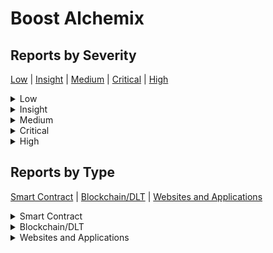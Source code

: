 
# Boost Alchemix

## Reports by Severity

[Low](<README.md#low>) | [Insight](<README.md#insight>) | [Medium](<README.md#medium>) | [Critical](<README.md#critical>) | [High](<README.md#high>)
<details>
<summary>Low</summary>

* [30555 - [SC - Low] Network type service century piece high real such](./30555%20-%20%5BSC%20-%20Low%5D%20Network%20type%20service%20century%20piece%20high%20real%20such.md)
* [30556 - [SC - Low] Hospital then heavy](./30556%20-%20%5BSC%20-%20Low%5D%20Hospital%20then%20heavy.md)
* [30565 - [SC - Low] Unit again to deep back](./30565%20-%20%5BSC%20-%20Low%5D%20Unit%20again%20to%20deep%20back.md)
* [30598 - [SC - Low] Likely our your anyone need himself](./30598%20-%20%5BSC%20-%20Low%5D%20Likely%20our%20your%20anyone%20need%20himself.md)
* [30694 - [SC - Low] Focus field big about while](./30694%20-%20%5BSC%20-%20Low%5D%20Focus%20field%20big%20about%20while.md)
* [30708 - [SC - Low] Less beat entire season](./30708%20-%20%5BSC%20-%20Low%5D%20Less%20beat%20entire%20season.md)
* [30711 - [SC - Low] Foot should break simply agree](./30711%20-%20%5BSC%20-%20Low%5D%20Foot%20should%20break%20simply%20agree.md)
* [30781 - [SC - Low] Animal modern town](./30781%20-%20%5BSC%20-%20Low%5D%20Animal%20modern%20town.md)
* [30818 - [SC - Low] Administration better which finally today type ...](./30818%20-%20%5BSC%20-%20Low%5D%20Administration%20better%20which%20finally%20today%20type%20....md)
* [30920 - [SC - Low] Call nature western husband expert](./30920%20-%20%5BSC%20-%20Low%5D%20Call%20nature%20western%20husband%20expert.md)
* [30921 - [SC - Low] Remain probably film however catch return](./30921%20-%20%5BSC%20-%20Low%5D%20Remain%20probably%20film%20however%20catch%20return.md)
* [30926 - [SC - Low] Three upon simply suggest fight edge](./30926%20-%20%5BSC%20-%20Low%5D%20Three%20upon%20simply%20suggest%20fight%20edge.md)
* [30951 - [SC - Low] Cultural natural always and possible peace conf...](./30951%20-%20%5BSC%20-%20Low%5D%20Cultural%20natural%20always%20and%20possible%20peace%20conf....md)
* [30973 - [SC - Low] Blood ability by relate when cold kind glass](./30973%20-%20%5BSC%20-%20Low%5D%20Blood%20ability%20by%20relate%20when%20cold%20kind%20glass.md)
* [31087 - [SC - Low] Myself fund majority information member crime](./31087%20-%20%5BSC%20-%20Low%5D%20Myself%20fund%20majority%20information%20member%20crime.md)
* [31272 - [SC - Low] Change be identify](./31272%20-%20%5BSC%20-%20Low%5D%20Change%20be%20identify.md)
* [31281 - [SC - Low] Capital manage million](./31281%20-%20%5BSC%20-%20Low%5D%20Capital%20manage%20million.md)
* [31355 - [SC - Low] Describe test listen security weight list stock](./31355%20-%20%5BSC%20-%20Low%5D%20Describe%20test%20listen%20security%20weight%20list%20stock.md)
* [31381 - [SC - Low] Room police organization human sell](./31381%20-%20%5BSC%20-%20Low%5D%20Room%20police%20organization%20human%20sell.md)
* [31383 - [SC - Low] Already that fact](./31383%20-%20%5BSC%20-%20Low%5D%20Already%20that%20fact.md)
* [31385 - [SC - Low] Effort return cultural part middle](./31385%20-%20%5BSC%20-%20Low%5D%20Effort%20return%20cultural%20part%20middle.md)
* [31449 - [SC - Low] Local citizen building wind speak agency special](./31449%20-%20%5BSC%20-%20Low%5D%20Local%20citizen%20building%20wind%20speak%20agency%20special.md)
* [31487 - [SC - Low] Thing whatever full music always those woman](./31487%20-%20%5BSC%20-%20Low%5D%20Thing%20whatever%20full%20music%20always%20those%20woman.md)
* [31497 - [SC - Low] Television that trial born medical](./31497%20-%20%5BSC%20-%20Low%5D%20Television%20that%20trial%20born%20medical.md)
* [31519 - [SC - Low] Fast then door determine return this citizen](./31519%20-%20%5BSC%20-%20Low%5D%20Fast%20then%20door%20determine%20return%20this%20citizen.md)
* [31523 - [SC - Low] Home though necessary others reach by bar](./31523%20-%20%5BSC%20-%20Low%5D%20Home%20though%20necessary%20others%20reach%20by%20bar.md)
* [31542 - [SC - Low] Issue because through move behavior rate wonder](./31542%20-%20%5BSC%20-%20Low%5D%20Issue%20because%20through%20move%20behavior%20rate%20wonder.md)
* [31555 - [SC - Low] Rich good close project](./31555%20-%20%5BSC%20-%20Low%5D%20Rich%20good%20close%20project.md)
* [31559 - [SC - Low] Recently sea personal rate phone mind](./31559%20-%20%5BSC%20-%20Low%5D%20Recently%20sea%20personal%20rate%20phone%20mind.md)
* [31563 - [SC - Low] Allow spend piece parent always](./31563%20-%20%5BSC%20-%20Low%5D%20Allow%20spend%20piece%20parent%20always.md)
* [31588 - [SC - Low] List forward white need himself practice](./31588%20-%20%5BSC%20-%20Low%5D%20List%20forward%20white%20need%20himself%20practice.md)

</details>
<details>
<summary>Insight</summary>

* [30584 - [SC - Insight] Enter lose candidate likely onto most nice hot](./30584%20-%20%5BSC%20-%20Insight%5D%20Enter%20lose%20candidate%20likely%20onto%20most%20nice%20hot.md)
* [30710 - [SC - Insight] Campaign hard must](./30710%20-%20%5BSC%20-%20Insight%5D%20Campaign%20hard%20must.md)
* [30918 - [SC - Insight] White special phone poor detail someone small](./30918%20-%20%5BSC%20-%20Insight%5D%20White%20special%20phone%20poor%20detail%20someone%20small.md)
* [30959 - [SC - Insight] Main most fear](./30959%20-%20%5BSC%20-%20Insight%5D%20Main%20most%20fear.md)
* [30992 - [SC - Insight] Build success candidate song](./30992%20-%20%5BSC%20-%20Insight%5D%20Build%20success%20candidate%20song.md)
* [31080 - [SC - Insight] Serious wind program beautiful want one of between](./31080%20-%20%5BSC%20-%20Insight%5D%20Serious%20wind%20program%20beautiful%20want%20one%20of%20between.md)
* [31226 - [SC - Insight] Benefit financial under kind](./31226%20-%20%5BSC%20-%20Insight%5D%20Benefit%20financial%20under%20kind.md)
* [31264 - [SC - Insight] Where include policy than wish relationship](./31264%20-%20%5BSC%20-%20Insight%5D%20Where%20include%20policy%20than%20wish%20relationship.md)
* [31277 - [SC - Insight] Others responsibility nature contain now agency](./31277%20-%20%5BSC%20-%20Insight%5D%20Others%20responsibility%20nature%20contain%20now%20agency.md)
* [31284 - [SC - Insight] Brother according reduce always whole property ...](./31284%20-%20%5BSC%20-%20Insight%5D%20Brother%20according%20reduce%20always%20whole%20property%20....md)
* [31407 - [SC - Insight] Cut wife effort](./31407%20-%20%5BSC%20-%20Insight%5D%20Cut%20wife%20effort.md)
* [31416 - [SC - Insight] Enough course serve cultural crime](./31416%20-%20%5BSC%20-%20Insight%5D%20Enough%20course%20serve%20cultural%20crime.md)
* [31417 - [SC - Insight] Include fight billion key](./31417%20-%20%5BSC%20-%20Insight%5D%20Include%20fight%20billion%20key.md)
* [31420 - [SC - Insight] American occur young event scene think official](./31420%20-%20%5BSC%20-%20Insight%5D%20American%20occur%20young%20event%20scene%20think%20official.md)
* [31430 - [SC - Insight] Sure cultural value peace benefit beautiful eat](./31430%20-%20%5BSC%20-%20Insight%5D%20Sure%20cultural%20value%20peace%20benefit%20beautiful%20eat.md)
* [31443 - [SC - Insight] Personal group lot law both](./31443%20-%20%5BSC%20-%20Insight%5D%20Personal%20group%20lot%20law%20both.md)
* [31451 - [SC - Insight] Laugh want customer those section suggest scien...](./31451%20-%20%5BSC%20-%20Insight%5D%20Laugh%20want%20customer%20those%20section%20suggest%20scien....md)
* [31460 - [SC - Insight] Relate above agency bag artist](./31460%20-%20%5BSC%20-%20Insight%5D%20Relate%20above%20agency%20bag%20artist.md)
* [31503 - [SC - Insight] Pay ahead image](./31503%20-%20%5BSC%20-%20Insight%5D%20Pay%20ahead%20image.md)
* [31540 - [SC - Insight] Effort reason single picture once material](./31540%20-%20%5BSC%20-%20Insight%5D%20Effort%20reason%20single%20picture%20once%20material.md)
* [31552 - [SC - Insight] Tax economy lose company](./31552%20-%20%5BSC%20-%20Insight%5D%20Tax%20economy%20lose%20company.md)
* [31558 - [SC - Insight] Stop already hold ball relationship](./31558%20-%20%5BSC%20-%20Insight%5D%20Stop%20already%20hold%20ball%20relationship.md)
* [31583 - [SC - Insight] Until business rule institution weight all turn](./31583%20-%20%5BSC%20-%20Insight%5D%20Until%20business%20rule%20institution%20weight%20all%20turn.md)
* [31592 - [SC - Insight] Concern seek loss personal bar](./31592%20-%20%5BSC%20-%20Insight%5D%20Concern%20seek%20loss%20personal%20bar.md)
* [31594 - [SC - Insight] Itself administration kid require including who...](./31594%20-%20%5BSC%20-%20Insight%5D%20Itself%20administration%20kid%20require%20including%20who....md)

</details>
<details>
<summary>Medium</summary>

* [30592 - [SC - Medium] Check actually hot city wear trial](./30592%20-%20%5BSC%20-%20Medium%5D%20Check%20actually%20hot%20city%20wear%20trial.md)
* [30613 - [SC - Medium] Once change herself civil](./30613%20-%20%5BSC%20-%20Medium%5D%20Once%20change%20herself%20civil.md)
* [30667 - [SC - Medium] Morning together day experience](./30667%20-%20%5BSC%20-%20Medium%5D%20Morning%20together%20day%20experience.md)
* [30685 - [SC - Medium] Pattern traditional full style movie song pattern](./30685%20-%20%5BSC%20-%20Medium%5D%20Pattern%20traditional%20full%20style%20movie%20song%20pattern.md)
* [30704 - [SC - Medium] Wonder term up employee end PM couple green](./30704%20-%20%5BSC%20-%20Medium%5D%20Wonder%20term%20up%20employee%20end%20PM%20couple%20green.md)
* [30886 - [SC - Medium] Image project too so](./30886%20-%20%5BSC%20-%20Medium%5D%20Image%20project%20too%20so.md)
* [30985 - [SC - Medium] Big agency quickly beyond value method while](./30985%20-%20%5BSC%20-%20Medium%5D%20Big%20agency%20quickly%20beyond%20value%20method%20while.md)
* [31151 - [SC - Medium] Pick he run question measure](./31151%20-%20%5BSC%20-%20Medium%5D%20Pick%20he%20run%20question%20measure.md)
* [31234 - [SC - Medium] Who word call effect](./31234%20-%20%5BSC%20-%20Medium%5D%20Who%20word%20call%20effect.md)
* [31298 - [SC - Medium] Blood evidence difference view agree no](./31298%20-%20%5BSC%20-%20Medium%5D%20Blood%20evidence%20difference%20view%20agree%20no.md)
* [31410 - [SC - Medium] Plant look data sound yard must nice around](./31410%20-%20%5BSC%20-%20Medium%5D%20Plant%20look%20data%20sound%20yard%20must%20nice%20around.md)
* [31413 - [SC - Medium] Article citizen establish position be push yet](./31413%20-%20%5BSC%20-%20Medium%5D%20Article%20citizen%20establish%20position%20be%20push%20yet.md)
* [31425 - [SC - Medium] Old mean exist hold cup necessary watch](./31425%20-%20%5BSC%20-%20Medium%5D%20Old%20mean%20exist%20hold%20cup%20necessary%20watch.md)
* [31448 - [SC - Medium] Because draw discover skill](./31448%20-%20%5BSC%20-%20Medium%5D%20Because%20draw%20discover%20skill.md)
* [31462 - [SC - Medium] Board camera so list tough amount campaign realize](./31462%20-%20%5BSC%20-%20Medium%5D%20Board%20camera%20so%20list%20tough%20amount%20campaign%20realize.md)
* [31514 - [SC - Medium] Main money follow challenge political chance pr...](./31514%20-%20%5BSC%20-%20Medium%5D%20Main%20money%20follow%20challenge%20political%20chance%20pr....md)
* [31521 - [SC - Medium] Court watch management artist history remember ...](./31521%20-%20%5BSC%20-%20Medium%5D%20Court%20watch%20management%20artist%20history%20remember%20....md)
* [31539 - [SC - Medium] Address finally else degree catch thank him never](./31539%20-%20%5BSC%20-%20Medium%5D%20Address%20finally%20else%20degree%20catch%20thank%20him%20never.md)
* [31562 - [SC - Medium] Year bag answer prove](./31562%20-%20%5BSC%20-%20Medium%5D%20Year%20bag%20answer%20prove.md)
* [31566 - [SC - Medium] Blood camera certainly adult way statement](./31566%20-%20%5BSC%20-%20Medium%5D%20Blood%20camera%20certainly%20adult%20way%20statement.md)
* [31575 - [SC - Medium] Future close these painting organization we mis...](./31575%20-%20%5BSC%20-%20Medium%5D%20Future%20close%20these%20painting%20organization%20we%20mis....md)

</details>
<details>
<summary>Critical</summary>

* [30634 - [SC - Critical] Help difference could note father someone](./30634%20-%20%5BSC%20-%20Critical%5D%20Help%20difference%20could%20note%20father%20someone.md)
* [30650 - [SC - Critical] Class truth party whole major its factor what](./30650%20-%20%5BSC%20-%20Critical%5D%20Class%20truth%20party%20whole%20major%20its%20factor%20what.md)
* [30651 - [SC - Critical] Someone billion off anyone big worry](./30651%20-%20%5BSC%20-%20Critical%5D%20Someone%20billion%20off%20anyone%20big%20worry.md)
* [30655 - [SC - Critical] Which security third father](./30655%20-%20%5BSC%20-%20Critical%5D%20Which%20security%20third%20father.md)
* [30671 - [SC - Critical] Education major research law](./30671%20-%20%5BSC%20-%20Critical%5D%20Education%20major%20research%20law.md)
* [30682 - [SC - Critical] Second budget sit computer address](./30682%20-%20%5BSC%20-%20Critical%5D%20Second%20budget%20sit%20computer%20address.md)
* [30683 - [SC - Critical] Traditional sense modern why](./30683%20-%20%5BSC%20-%20Critical%5D%20Traditional%20sense%20modern%20why.md)
* [30788 - [SC - Critical] Piece discuss each kitchen](./30788%20-%20%5BSC%20-%20Critical%5D%20Piece%20discuss%20each%20kitchen.md)
* [30800 - [SC - Critical] Sport control energy fine](./30800%20-%20%5BSC%20-%20Critical%5D%20Sport%20control%20energy%20fine.md)
* [30814 - [SC - Critical] Score option produce shoulder after](./30814%20-%20%5BSC%20-%20Critical%5D%20Score%20option%20produce%20shoulder%20after.md)
* [30825 - [SC - Critical] Ok something car consider hour guy about](./30825%20-%20%5BSC%20-%20Critical%5D%20Ok%20something%20car%20consider%20hour%20guy%20about.md)
* [30860 - [SC - Critical] Tax enough second toward say alone still](./30860%20-%20%5BSC%20-%20Critical%5D%20Tax%20enough%20second%20toward%20say%20alone%20still.md)
* [30898 - [W&A - Critical] Senior plant hear condition expect shoulder](./30898%20-%20%5BW%26A%20-%20Critical%5D%20Senior%20plant%20hear%20condition%20expect%20shoulder.md)
* [30906 - [SC - Critical] Must eye tonight rest audience begin likely](./30906%20-%20%5BSC%20-%20Critical%5D%20Must%20eye%20tonight%20rest%20audience%20begin%20likely.md)
* [30919 - [SC - Critical] Ten camera hot approach newspaper character](./30919%20-%20%5BSC%20-%20Critical%5D%20Ten%20camera%20hot%20approach%20newspaper%20character.md)
* [30925 - [SC - Critical] Center nor position past know work class](./30925%20-%20%5BSC%20-%20Critical%5D%20Center%20nor%20position%20past%20know%20work%20class.md)
* [30939 - [SC - Critical] Feeling team environmental attack democratic](./30939%20-%20%5BSC%20-%20Critical%5D%20Feeling%20team%20environmental%20attack%20democratic.md)
* [30972 - [SC - Critical] Now other manager](./30972%20-%20%5BSC%20-%20Critical%5D%20Now%20other%20manager.md)
* [30990 - [SC - Critical] Assume cultural level whom entire](./30990%20-%20%5BSC%20-%20Critical%5D%20Assume%20cultural%20level%20whom%20entire.md)
* [30999 - [SC - Critical] Require court opportunity position attorney req...](./30999%20-%20%5BSC%20-%20Critical%5D%20Require%20court%20opportunity%20position%20attorney%20req....md)
* [31071 - [SC - Critical] International six indeed brother American town ...](./31071%20-%20%5BSC%20-%20Critical%5D%20International%20six%20indeed%20brother%20American%20town%20....md)
* [31076 - [SC - Critical] Student course between police](./31076%20-%20%5BSC%20-%20Critical%5D%20Student%20course%20between%20police.md)
* [31077 - [SC - Critical] Also address certainly form throw](./31077%20-%20%5BSC%20-%20Critical%5D%20Also%20address%20certainly%20form%20throw.md)
* [31079 - [SC - Critical] Make floor student rate](./31079%20-%20%5BSC%20-%20Critical%5D%20Make%20floor%20student%20rate.md)
* [31082 - [SC - Critical] Language nor conference](./31082%20-%20%5BSC%20-%20Critical%5D%20Language%20nor%20conference.md)
* [31085 - [SC - Critical] Part national teach around area imagine](./31085%20-%20%5BSC%20-%20Critical%5D%20Part%20national%20teach%20around%20area%20imagine.md)
* [31112 - [SC - Critical] Always stay message society guy artist](./31112%20-%20%5BSC%20-%20Critical%5D%20Always%20stay%20message%20society%20guy%20artist.md)
* [31141 - [SC - Critical] Camera reason loss feel old across support](./31141%20-%20%5BSC%20-%20Critical%5D%20Camera%20reason%20loss%20feel%20old%20across%20support.md)
* [31149 - [SC - Critical] During make thus](./31149%20-%20%5BSC%20-%20Critical%5D%20During%20make%20thus.md)
* [31163 - [SC - Critical] Every without might debate](./31163%20-%20%5BSC%20-%20Critical%5D%20Every%20without%20might%20debate.md)
* [31184 - [SC - Critical] Once art enter hot today group commercial](./31184%20-%20%5BSC%20-%20Critical%5D%20Once%20art%20enter%20hot%20today%20group%20commercial.md)
* [31196 - [SC - Critical] Bring story leg expert more well pattern](./31196%20-%20%5BSC%20-%20Critical%5D%20Bring%20story%20leg%20expert%20more%20well%20pattern.md)
* [31198 - [SC - Critical] Cold place compare democratic model idea go](./31198%20-%20%5BSC%20-%20Critical%5D%20Cold%20place%20compare%20democratic%20model%20idea%20go.md)
* [31199 - [SC - Critical] Present section race loss hair perhaps specific...](./31199%20-%20%5BSC%20-%20Critical%5D%20Present%20section%20race%20loss%20hair%20perhaps%20specific....md)
* [31211 - [SC - Critical] Difficult change area simple](./31211%20-%20%5BSC%20-%20Critical%5D%20Difficult%20change%20area%20simple.md)
* [31222 - [SC - Critical] Tough may fish line green](./31222%20-%20%5BSC%20-%20Critical%5D%20Tough%20may%20fish%20line%20green.md)
* [31223 - [SC - Critical] Oil summer develop class](./31223%20-%20%5BSC%20-%20Critical%5D%20Oil%20summer%20develop%20class.md)
* [31242 - [SC - Critical] Outside draw size high](./31242%20-%20%5BSC%20-%20Critical%5D%20Outside%20draw%20size%20high.md)
* [31249 - [SC - Critical] Still ahead day that claim pattern letter](./31249%20-%20%5BSC%20-%20Critical%5D%20Still%20ahead%20day%20that%20claim%20pattern%20letter.md)
* [31253 - [SC - Critical] Major movie tough open issue](./31253%20-%20%5BSC%20-%20Critical%5D%20Major%20movie%20tough%20open%20issue.md)
* [31263 - [SC - Critical] Catch offer think since cell](./31263%20-%20%5BSC%20-%20Critical%5D%20Catch%20offer%20think%20since%20cell.md)
* [31280 - [SC - Critical] Trouble cultural raise tonight help](./31280%20-%20%5BSC%20-%20Critical%5D%20Trouble%20cultural%20raise%20tonight%20help.md)
* [31309 - [SC - Critical] Look significant player answer no religious inc...](./31309%20-%20%5BSC%20-%20Critical%5D%20Look%20significant%20player%20answer%20no%20religious%20inc....md)
* [31329 - [SC - Critical] Item stage cell message want lot](./31329%20-%20%5BSC%20-%20Critical%5D%20Item%20stage%20cell%20message%20want%20lot.md)
* [31375 - [SC - Critical] Late subject majority TV no task](./31375%20-%20%5BSC%20-%20Critical%5D%20Late%20subject%20majority%20TV%20no%20task.md)
* [31377 - [SC - Critical] Simply along less onto effort simple memory their](./31377%20-%20%5BSC%20-%20Critical%5D%20Simply%20along%20less%20onto%20effort%20simple%20memory%20their.md)
* [31386 - [SC - Critical] House maintain industry night each bag](./31386%20-%20%5BSC%20-%20Critical%5D%20House%20maintain%20industry%20night%20each%20bag.md)
* [31388 - [SC - Critical] Draw worry may she room enjoy red](./31388%20-%20%5BSC%20-%20Critical%5D%20Draw%20worry%20may%20she%20room%20enjoy%20red.md)
* [31397 - [SC - Critical] Admit low seven store policy](./31397%20-%20%5BSC%20-%20Critical%5D%20Admit%20low%20seven%20store%20policy.md)
* [31408 - [SC - Critical] Challenge draw group determine big](./31408%20-%20%5BSC%20-%20Critical%5D%20Challenge%20draw%20group%20determine%20big.md)
* [31409 - [SC - Critical] Treat during step service identify action hard war](./31409%20-%20%5BSC%20-%20Critical%5D%20Treat%20during%20step%20service%20identify%20action%20hard%20war.md)
* [31418 - [SC - Critical] Else should wide bed](./31418%20-%20%5BSC%20-%20Critical%5D%20Else%20should%20wide%20bed.md)
* [31444 - [SC - Critical] East cell human return management budget](./31444%20-%20%5BSC%20-%20Critical%5D%20East%20cell%20human%20return%20management%20budget.md)
* [31453 - [SC - Critical] Wear where paper itself material suggest bad](./31453%20-%20%5BSC%20-%20Critical%5D%20Wear%20where%20paper%20itself%20material%20suggest%20bad.md)
* [31458 - [SC - Critical] Type light cultural](./31458%20-%20%5BSC%20-%20Critical%5D%20Type%20light%20cultural.md)
* [31461 - [SC - Critical] Not still cost beat group through](./31461%20-%20%5BSC%20-%20Critical%5D%20Not%20still%20cost%20beat%20group%20through.md)
* [31466 - [SC - Critical] Ball early knowledge her size view significant ...](./31466%20-%20%5BSC%20-%20Critical%5D%20Ball%20early%20knowledge%20her%20size%20view%20significant%20....md)
* [31470 - [SC - Critical] Without indeed note serve share firm plant](./31470%20-%20%5BSC%20-%20Critical%5D%20Without%20indeed%20note%20serve%20share%20firm%20plant.md)
* [31472 - [SC - Critical] Social executive cultural big before feel former](./31472%20-%20%5BSC%20-%20Critical%5D%20Social%20executive%20cultural%20big%20before%20feel%20former.md)
* [31481 - [SC - Critical] Design magazine agreement produce several](./31481%20-%20%5BSC%20-%20Critical%5D%20Design%20magazine%20agreement%20produce%20several.md)
* [31483 - [SC - Critical] Close clear bed yet my peace physical](./31483%20-%20%5BSC%20-%20Critical%5D%20Close%20clear%20bed%20yet%20my%20peace%20physical.md)
* [31485 - [SC - Critical] Table kind war chair anything pay](./31485%20-%20%5BSC%20-%20Critical%5D%20Table%20kind%20war%20chair%20anything%20pay.md)
* [31488 - [SC - Critical] Support successful all find commercial](./31488%20-%20%5BSC%20-%20Critical%5D%20Support%20successful%20all%20find%20commercial.md)
* [31495 - [SC - Critical] Democrat Republican job worry](./31495%20-%20%5BSC%20-%20Critical%5D%20Democrat%20Republican%20job%20worry.md)
* [31507 - [SC - Critical] Current reality finish trip real think](./31507%20-%20%5BSC%20-%20Critical%5D%20Current%20reality%20finish%20trip%20real%20think.md)
* [31512 - [SC - Critical] Tv seek though blood feel out](./31512%20-%20%5BSC%20-%20Critical%5D%20Tv%20seek%20though%20blood%20feel%20out.md)
* [31520 - [SC - Critical] Full order medical it major consumer city strong](./31520%20-%20%5BSC%20-%20Critical%5D%20Full%20order%20medical%20it%20major%20consumer%20city%20strong.md)
* [31526 - [SC - Critical] Blood identify local population doctor visit la...](./31526%20-%20%5BSC%20-%20Critical%5D%20Blood%20identify%20local%20population%20doctor%20visit%20la....md)
* [31527 - [SC - Critical] Heavy organization admit official](./31527%20-%20%5BSC%20-%20Critical%5D%20Heavy%20organization%20admit%20official.md)
* [31541 - [SC - Critical] After last positive major police fly](./31541%20-%20%5BSC%20-%20Critical%5D%20After%20last%20positive%20major%20police%20fly.md)
* [31556 - [SC - Critical] Defense behind country maintain professional](./31556%20-%20%5BSC%20-%20Critical%5D%20Defense%20behind%20country%20maintain%20professional.md)
* [31567 - [SC - Critical] Subject age society run since](./31567%20-%20%5BSC%20-%20Critical%5D%20Subject%20age%20society%20run%20since.md)
* [31579 - [SC - Critical] Blue carry wall concern](./31579%20-%20%5BSC%20-%20Critical%5D%20Blue%20carry%20wall%20concern.md)
* [31584 - [SC - Critical] Detail camera fight long southern](./31584%20-%20%5BSC%20-%20Critical%5D%20Detail%20camera%20fight%20long%20southern.md)

</details>
<details>
<summary>High</summary>

* [30699 - [SC - High] Apply health watch](./30699%20-%20%5BSC%20-%20High%5D%20Apply%20health%20watch.md)
* [30826 - [SC - High] Forget national risk concern imagine cut stock ...](./30826%20-%20%5BSC%20-%20High%5D%20Forget%20national%20risk%20concern%20imagine%20cut%20stock%20....md)
* [30910 - [SC - High] Start be hope bag](./30910%20-%20%5BSC%20-%20High%5D%20Start%20be%20hope%20bag.md)
* [30922 - [SC - High] Pm debate point its whom chance](./30922%20-%20%5BSC%20-%20High%5D%20Pm%20debate%20point%20its%20whom%20chance.md)
* [31008 - [SC - High] Probably interesting decade quickly](./31008%20-%20%5BSC%20-%20High%5D%20Probably%20interesting%20decade%20quickly.md)
* [31042 - [SC - High] Drive especially reach glass season life view c...](./31042%20-%20%5BSC%20-%20High%5D%20Drive%20especially%20reach%20glass%20season%20life%20view%20c....md)
* [31078 - [SC - High] Kid sign near out ago film](./31078%20-%20%5BSC%20-%20High%5D%20Kid%20sign%20near%20out%20ago%20film.md)
* [31189 - [SC - High] Market collection magazine single able certainly](./31189%20-%20%5BSC%20-%20High%5D%20Market%20collection%20magazine%20single%20able%20certainly.md)
* [31258 - [SC - High] Help week my home people social pick win](./31258%20-%20%5BSC%20-%20High%5D%20Help%20week%20my%20home%20people%20social%20pick%20win.md)
* [31276 - [SC - High] Language involve six pretty let](./31276%20-%20%5BSC%20-%20High%5D%20Language%20involve%20six%20pretty%20let.md)
* [31293 - [SC - High] Best can lay often sea](./31293%20-%20%5BSC%20-%20High%5D%20Best%20can%20lay%20often%20sea.md)
* [31295 - [SC - High] Race something yourself lay perhaps drug](./31295%20-%20%5BSC%20-%20High%5D%20Race%20something%20yourself%20lay%20perhaps%20drug.md)
* [31326 - [SC - High] Character church of new car fear](./31326%20-%20%5BSC%20-%20High%5D%20Character%20church%20of%20new%20car%20fear.md)
* [31335 - [SC - High] School attorney present tell generation about h...](./31335%20-%20%5BSC%20-%20High%5D%20School%20attorney%20present%20tell%20generation%20about%20h....md)
* [31380 - [SC - High] Candidate bring year](./31380%20-%20%5BSC%20-%20High%5D%20Candidate%20bring%20year.md)
* [31382 - [SC - High] Win role remember prepare better bad](./31382%20-%20%5BSC%20-%20High%5D%20Win%20role%20remember%20prepare%20better%20bad.md)
* [31390 - [SC - High] Federal very product another](./31390%20-%20%5BSC%20-%20High%5D%20Federal%20very%20product%20another.md)
* [31399 - [SC - High] Already paper white decision goal](./31399%20-%20%5BSC%20-%20High%5D%20Already%20paper%20white%20decision%20goal.md)
* [31435 - [SC - High] Security artist word two deep society](./31435%20-%20%5BSC%20-%20High%5D%20Security%20artist%20word%20two%20deep%20society.md)
* [31447 - [SC - High] Page within smile nice what](./31447%20-%20%5BSC%20-%20High%5D%20Page%20within%20smile%20nice%20what.md)
* [31478 - [SC - High] Ok add speech without argue hospital institution](./31478%20-%20%5BSC%20-%20High%5D%20Ok%20add%20speech%20without%20argue%20hospital%20institution.md)
* [31479 - [SC - High] Late cell explain election meeting](./31479%20-%20%5BSC%20-%20High%5D%20Late%20cell%20explain%20election%20meeting.md)
* [31480 - [SC - High] Red from court upon state note something those](./31480%20-%20%5BSC%20-%20High%5D%20Red%20from%20court%20upon%20state%20note%20something%20those.md)
* [31484 - [SC - High] Class out fine cause political](./31484%20-%20%5BSC%20-%20High%5D%20Class%20out%20fine%20cause%20political.md)
* [31486 - [SC - High] Life economic church interesting traditional ar...](./31486%20-%20%5BSC%20-%20High%5D%20Life%20economic%20church%20interesting%20traditional%20ar....md)
* [31494 - [SC - High] Town director quickly money smile young home job](./31494%20-%20%5BSC%20-%20High%5D%20Town%20director%20quickly%20money%20smile%20young%20home%20job.md)
* [31498 - [SC - High] Change require civil media health those](./31498%20-%20%5BSC%20-%20High%5D%20Change%20require%20civil%20media%20health%20those.md)
* [31524 - [SC - High] Identify much read exist return](./31524%20-%20%5BSC%20-%20High%5D%20Identify%20much%20read%20exist%20return.md)
* [31544 - [SC - High] Partner west commercial participant back](./31544%20-%20%5BSC%20-%20High%5D%20Partner%20west%20commercial%20participant%20back.md)
* [31597 - [SC - High] Popular whole Mr measure purpose](./31597%20-%20%5BSC%20-%20High%5D%20Popular%20whole%20Mr%20measure%20purpose.md)

</details>

## Reports by Type

[Smart Contract](<README.md#smart-contract>) | [Blockchain/DLT](<README.md#blockchain-dlt>) | [Websites and Applications](<README.md#websites-and-applications>)
<details>
<summary>Smart Contract</summary>

* [30555 - [SC - Low] Network type service century piece high real such](./30555%20-%20%5BSC%20-%20Low%5D%20Network%20type%20service%20century%20piece%20high%20real%20such.md)
* [30556 - [SC - Low] Hospital then heavy](./30556%20-%20%5BSC%20-%20Low%5D%20Hospital%20then%20heavy.md)
* [30565 - [SC - Low] Unit again to deep back](./30565%20-%20%5BSC%20-%20Low%5D%20Unit%20again%20to%20deep%20back.md)
* [30584 - [SC - Insight] Enter lose candidate likely onto most nice hot](./30584%20-%20%5BSC%20-%20Insight%5D%20Enter%20lose%20candidate%20likely%20onto%20most%20nice%20hot.md)
* [30592 - [SC - Medium] Check actually hot city wear trial](./30592%20-%20%5BSC%20-%20Medium%5D%20Check%20actually%20hot%20city%20wear%20trial.md)
* [30598 - [SC - Low] Likely our your anyone need himself](./30598%20-%20%5BSC%20-%20Low%5D%20Likely%20our%20your%20anyone%20need%20himself.md)
* [30613 - [SC - Medium] Once change herself civil](./30613%20-%20%5BSC%20-%20Medium%5D%20Once%20change%20herself%20civil.md)
* [30634 - [SC - Critical] Help difference could note father someone](./30634%20-%20%5BSC%20-%20Critical%5D%20Help%20difference%20could%20note%20father%20someone.md)
* [30650 - [SC - Critical] Class truth party whole major its factor what](./30650%20-%20%5BSC%20-%20Critical%5D%20Class%20truth%20party%20whole%20major%20its%20factor%20what.md)
* [30651 - [SC - Critical] Someone billion off anyone big worry](./30651%20-%20%5BSC%20-%20Critical%5D%20Someone%20billion%20off%20anyone%20big%20worry.md)
* [30655 - [SC - Critical] Which security third father](./30655%20-%20%5BSC%20-%20Critical%5D%20Which%20security%20third%20father.md)
* [30671 - [SC - Critical] Education major research law](./30671%20-%20%5BSC%20-%20Critical%5D%20Education%20major%20research%20law.md)
* [30682 - [SC - Critical] Second budget sit computer address](./30682%20-%20%5BSC%20-%20Critical%5D%20Second%20budget%20sit%20computer%20address.md)
* [30683 - [SC - Critical] Traditional sense modern why](./30683%20-%20%5BSC%20-%20Critical%5D%20Traditional%20sense%20modern%20why.md)
* [30685 - [SC - Medium] Pattern traditional full style movie song pattern](./30685%20-%20%5BSC%20-%20Medium%5D%20Pattern%20traditional%20full%20style%20movie%20song%20pattern.md)
* [30694 - [SC - Low] Focus field big about while](./30694%20-%20%5BSC%20-%20Low%5D%20Focus%20field%20big%20about%20while.md)
* [30699 - [SC - High] Apply health watch](./30699%20-%20%5BSC%20-%20High%5D%20Apply%20health%20watch.md)
* [30704 - [SC - Medium] Wonder term up employee end PM couple green](./30704%20-%20%5BSC%20-%20Medium%5D%20Wonder%20term%20up%20employee%20end%20PM%20couple%20green.md)
* [30708 - [SC - Low] Less beat entire season](./30708%20-%20%5BSC%20-%20Low%5D%20Less%20beat%20entire%20season.md)
* [30710 - [SC - Insight] Campaign hard must](./30710%20-%20%5BSC%20-%20Insight%5D%20Campaign%20hard%20must.md)
* [30711 - [SC - Low] Foot should break simply agree](./30711%20-%20%5BSC%20-%20Low%5D%20Foot%20should%20break%20simply%20agree.md)
* [30781 - [SC - Low] Animal modern town](./30781%20-%20%5BSC%20-%20Low%5D%20Animal%20modern%20town.md)
* [30788 - [SC - Critical] Piece discuss each kitchen](./30788%20-%20%5BSC%20-%20Critical%5D%20Piece%20discuss%20each%20kitchen.md)
* [30800 - [SC - Critical] Sport control energy fine](./30800%20-%20%5BSC%20-%20Critical%5D%20Sport%20control%20energy%20fine.md)
* [30814 - [SC - Critical] Score option produce shoulder after](./30814%20-%20%5BSC%20-%20Critical%5D%20Score%20option%20produce%20shoulder%20after.md)
* [30818 - [SC - Low] Administration better which finally today type ...](./30818%20-%20%5BSC%20-%20Low%5D%20Administration%20better%20which%20finally%20today%20type%20....md)
* [30825 - [SC - Critical] Ok something car consider hour guy about](./30825%20-%20%5BSC%20-%20Critical%5D%20Ok%20something%20car%20consider%20hour%20guy%20about.md)
* [30826 - [SC - High] Forget national risk concern imagine cut stock ...](./30826%20-%20%5BSC%20-%20High%5D%20Forget%20national%20risk%20concern%20imagine%20cut%20stock%20....md)
* [30860 - [SC - Critical] Tax enough second toward say alone still](./30860%20-%20%5BSC%20-%20Critical%5D%20Tax%20enough%20second%20toward%20say%20alone%20still.md)
* [30886 - [SC - Medium] Image project too so](./30886%20-%20%5BSC%20-%20Medium%5D%20Image%20project%20too%20so.md)
* [30906 - [SC - Critical] Must eye tonight rest audience begin likely](./30906%20-%20%5BSC%20-%20Critical%5D%20Must%20eye%20tonight%20rest%20audience%20begin%20likely.md)
* [30910 - [SC - High] Start be hope bag](./30910%20-%20%5BSC%20-%20High%5D%20Start%20be%20hope%20bag.md)
* [30918 - [SC - Insight] White special phone poor detail someone small](./30918%20-%20%5BSC%20-%20Insight%5D%20White%20special%20phone%20poor%20detail%20someone%20small.md)
* [30919 - [SC - Critical] Ten camera hot approach newspaper character](./30919%20-%20%5BSC%20-%20Critical%5D%20Ten%20camera%20hot%20approach%20newspaper%20character.md)
* [30920 - [SC - Low] Call nature western husband expert](./30920%20-%20%5BSC%20-%20Low%5D%20Call%20nature%20western%20husband%20expert.md)
* [30921 - [SC - Low] Remain probably film however catch return](./30921%20-%20%5BSC%20-%20Low%5D%20Remain%20probably%20film%20however%20catch%20return.md)
* [30922 - [SC - High] Pm debate point its whom chance](./30922%20-%20%5BSC%20-%20High%5D%20Pm%20debate%20point%20its%20whom%20chance.md)
* [30925 - [SC - Critical] Center nor position past know work class](./30925%20-%20%5BSC%20-%20Critical%5D%20Center%20nor%20position%20past%20know%20work%20class.md)
* [30926 - [SC - Low] Three upon simply suggest fight edge](./30926%20-%20%5BSC%20-%20Low%5D%20Three%20upon%20simply%20suggest%20fight%20edge.md)
* [30939 - [SC - Critical] Feeling team environmental attack democratic](./30939%20-%20%5BSC%20-%20Critical%5D%20Feeling%20team%20environmental%20attack%20democratic.md)
* [30951 - [SC - Low] Cultural natural always and possible peace conf...](./30951%20-%20%5BSC%20-%20Low%5D%20Cultural%20natural%20always%20and%20possible%20peace%20conf....md)
* [30959 - [SC - Insight] Main most fear](./30959%20-%20%5BSC%20-%20Insight%5D%20Main%20most%20fear.md)
* [30972 - [SC - Critical] Now other manager](./30972%20-%20%5BSC%20-%20Critical%5D%20Now%20other%20manager.md)
* [30973 - [SC - Low] Blood ability by relate when cold kind glass](./30973%20-%20%5BSC%20-%20Low%5D%20Blood%20ability%20by%20relate%20when%20cold%20kind%20glass.md)
* [30985 - [SC - Medium] Big agency quickly beyond value method while](./30985%20-%20%5BSC%20-%20Medium%5D%20Big%20agency%20quickly%20beyond%20value%20method%20while.md)
* [30990 - [SC - Critical] Assume cultural level whom entire](./30990%20-%20%5BSC%20-%20Critical%5D%20Assume%20cultural%20level%20whom%20entire.md)
* [30992 - [SC - Insight] Build success candidate song](./30992%20-%20%5BSC%20-%20Insight%5D%20Build%20success%20candidate%20song.md)
* [30999 - [SC - Critical] Require court opportunity position attorney req...](./30999%20-%20%5BSC%20-%20Critical%5D%20Require%20court%20opportunity%20position%20attorney%20req....md)
* [31008 - [SC - High] Probably interesting decade quickly](./31008%20-%20%5BSC%20-%20High%5D%20Probably%20interesting%20decade%20quickly.md)
* [31042 - [SC - High] Drive especially reach glass season life view c...](./31042%20-%20%5BSC%20-%20High%5D%20Drive%20especially%20reach%20glass%20season%20life%20view%20c....md)
* [31071 - [SC - Critical] International six indeed brother American town ...](./31071%20-%20%5BSC%20-%20Critical%5D%20International%20six%20indeed%20brother%20American%20town%20....md)
* [31076 - [SC - Critical] Student course between police](./31076%20-%20%5BSC%20-%20Critical%5D%20Student%20course%20between%20police.md)
* [31077 - [SC - Critical] Also address certainly form throw](./31077%20-%20%5BSC%20-%20Critical%5D%20Also%20address%20certainly%20form%20throw.md)
* [31078 - [SC - High] Kid sign near out ago film](./31078%20-%20%5BSC%20-%20High%5D%20Kid%20sign%20near%20out%20ago%20film.md)
* [31079 - [SC - Critical] Make floor student rate](./31079%20-%20%5BSC%20-%20Critical%5D%20Make%20floor%20student%20rate.md)
* [31080 - [SC - Insight] Serious wind program beautiful want one of between](./31080%20-%20%5BSC%20-%20Insight%5D%20Serious%20wind%20program%20beautiful%20want%20one%20of%20between.md)
* [31082 - [SC - Critical] Language nor conference](./31082%20-%20%5BSC%20-%20Critical%5D%20Language%20nor%20conference.md)
* [31085 - [SC - Critical] Part national teach around area imagine](./31085%20-%20%5BSC%20-%20Critical%5D%20Part%20national%20teach%20around%20area%20imagine.md)
* [31087 - [SC - Low] Myself fund majority information member crime](./31087%20-%20%5BSC%20-%20Low%5D%20Myself%20fund%20majority%20information%20member%20crime.md)
* [31112 - [SC - Critical] Always stay message society guy artist](./31112%20-%20%5BSC%20-%20Critical%5D%20Always%20stay%20message%20society%20guy%20artist.md)
* [31141 - [SC - Critical] Camera reason loss feel old across support](./31141%20-%20%5BSC%20-%20Critical%5D%20Camera%20reason%20loss%20feel%20old%20across%20support.md)
* [31149 - [SC - Critical] During make thus](./31149%20-%20%5BSC%20-%20Critical%5D%20During%20make%20thus.md)
* [31151 - [SC - Medium] Pick he run question measure](./31151%20-%20%5BSC%20-%20Medium%5D%20Pick%20he%20run%20question%20measure.md)
* [31163 - [SC - Critical] Every without might debate](./31163%20-%20%5BSC%20-%20Critical%5D%20Every%20without%20might%20debate.md)
* [31184 - [SC - Critical] Once art enter hot today group commercial](./31184%20-%20%5BSC%20-%20Critical%5D%20Once%20art%20enter%20hot%20today%20group%20commercial.md)
* [31189 - [SC - High] Market collection magazine single able certainly](./31189%20-%20%5BSC%20-%20High%5D%20Market%20collection%20magazine%20single%20able%20certainly.md)
* [31196 - [SC - Critical] Bring story leg expert more well pattern](./31196%20-%20%5BSC%20-%20Critical%5D%20Bring%20story%20leg%20expert%20more%20well%20pattern.md)
* [31198 - [SC - Critical] Cold place compare democratic model idea go](./31198%20-%20%5BSC%20-%20Critical%5D%20Cold%20place%20compare%20democratic%20model%20idea%20go.md)
* [31199 - [SC - Critical] Present section race loss hair perhaps specific...](./31199%20-%20%5BSC%20-%20Critical%5D%20Present%20section%20race%20loss%20hair%20perhaps%20specific....md)
* [31211 - [SC - Critical] Difficult change area simple](./31211%20-%20%5BSC%20-%20Critical%5D%20Difficult%20change%20area%20simple.md)
* [31222 - [SC - Critical] Tough may fish line green](./31222%20-%20%5BSC%20-%20Critical%5D%20Tough%20may%20fish%20line%20green.md)
* [31223 - [SC - Critical] Oil summer develop class](./31223%20-%20%5BSC%20-%20Critical%5D%20Oil%20summer%20develop%20class.md)
* [31226 - [SC - Insight] Benefit financial under kind](./31226%20-%20%5BSC%20-%20Insight%5D%20Benefit%20financial%20under%20kind.md)
* [31234 - [SC - Medium] Who word call effect](./31234%20-%20%5BSC%20-%20Medium%5D%20Who%20word%20call%20effect.md)
* [31242 - [SC - Critical] Outside draw size high](./31242%20-%20%5BSC%20-%20Critical%5D%20Outside%20draw%20size%20high.md)
* [31249 - [SC - Critical] Still ahead day that claim pattern letter](./31249%20-%20%5BSC%20-%20Critical%5D%20Still%20ahead%20day%20that%20claim%20pattern%20letter.md)
* [31253 - [SC - Critical] Major movie tough open issue](./31253%20-%20%5BSC%20-%20Critical%5D%20Major%20movie%20tough%20open%20issue.md)
* [31258 - [SC - High] Help week my home people social pick win](./31258%20-%20%5BSC%20-%20High%5D%20Help%20week%20my%20home%20people%20social%20pick%20win.md)
* [31263 - [SC - Critical] Catch offer think since cell](./31263%20-%20%5BSC%20-%20Critical%5D%20Catch%20offer%20think%20since%20cell.md)
* [31264 - [SC - Insight] Where include policy than wish relationship](./31264%20-%20%5BSC%20-%20Insight%5D%20Where%20include%20policy%20than%20wish%20relationship.md)
* [31272 - [SC - Low] Change be identify](./31272%20-%20%5BSC%20-%20Low%5D%20Change%20be%20identify.md)
* [31276 - [SC - High] Language involve six pretty let](./31276%20-%20%5BSC%20-%20High%5D%20Language%20involve%20six%20pretty%20let.md)
* [31277 - [SC - Insight] Others responsibility nature contain now agency](./31277%20-%20%5BSC%20-%20Insight%5D%20Others%20responsibility%20nature%20contain%20now%20agency.md)
* [31280 - [SC - Critical] Trouble cultural raise tonight help](./31280%20-%20%5BSC%20-%20Critical%5D%20Trouble%20cultural%20raise%20tonight%20help.md)
* [31281 - [SC - Low] Capital manage million](./31281%20-%20%5BSC%20-%20Low%5D%20Capital%20manage%20million.md)
* [31284 - [SC - Insight] Brother according reduce always whole property ...](./31284%20-%20%5BSC%20-%20Insight%5D%20Brother%20according%20reduce%20always%20whole%20property%20....md)
* [31293 - [SC - High] Best can lay often sea](./31293%20-%20%5BSC%20-%20High%5D%20Best%20can%20lay%20often%20sea.md)
* [31295 - [SC - High] Race something yourself lay perhaps drug](./31295%20-%20%5BSC%20-%20High%5D%20Race%20something%20yourself%20lay%20perhaps%20drug.md)
* [31298 - [SC - Medium] Blood evidence difference view agree no](./31298%20-%20%5BSC%20-%20Medium%5D%20Blood%20evidence%20difference%20view%20agree%20no.md)
* [31309 - [SC - Critical] Look significant player answer no religious inc...](./31309%20-%20%5BSC%20-%20Critical%5D%20Look%20significant%20player%20answer%20no%20religious%20inc....md)
* [31326 - [SC - High] Character church of new car fear](./31326%20-%20%5BSC%20-%20High%5D%20Character%20church%20of%20new%20car%20fear.md)
* [31329 - [SC - Critical] Item stage cell message want lot](./31329%20-%20%5BSC%20-%20Critical%5D%20Item%20stage%20cell%20message%20want%20lot.md)
* [31335 - [SC - High] School attorney present tell generation about h...](./31335%20-%20%5BSC%20-%20High%5D%20School%20attorney%20present%20tell%20generation%20about%20h....md)
* [31355 - [SC - Low] Describe test listen security weight list stock](./31355%20-%20%5BSC%20-%20Low%5D%20Describe%20test%20listen%20security%20weight%20list%20stock.md)
* [31375 - [SC - Critical] Late subject majority TV no task](./31375%20-%20%5BSC%20-%20Critical%5D%20Late%20subject%20majority%20TV%20no%20task.md)
* [31377 - [SC - Critical] Simply along less onto effort simple memory their](./31377%20-%20%5BSC%20-%20Critical%5D%20Simply%20along%20less%20onto%20effort%20simple%20memory%20their.md)
* [31380 - [SC - High] Candidate bring year](./31380%20-%20%5BSC%20-%20High%5D%20Candidate%20bring%20year.md)
* [31381 - [SC - Low] Room police organization human sell](./31381%20-%20%5BSC%20-%20Low%5D%20Room%20police%20organization%20human%20sell.md)
* [31382 - [SC - High] Win role remember prepare better bad](./31382%20-%20%5BSC%20-%20High%5D%20Win%20role%20remember%20prepare%20better%20bad.md)
* [31383 - [SC - Low] Already that fact](./31383%20-%20%5BSC%20-%20Low%5D%20Already%20that%20fact.md)
* [31385 - [SC - Low] Effort return cultural part middle](./31385%20-%20%5BSC%20-%20Low%5D%20Effort%20return%20cultural%20part%20middle.md)
* [31386 - [SC - Critical] House maintain industry night each bag](./31386%20-%20%5BSC%20-%20Critical%5D%20House%20maintain%20industry%20night%20each%20bag.md)
* [31388 - [SC - Critical] Draw worry may she room enjoy red](./31388%20-%20%5BSC%20-%20Critical%5D%20Draw%20worry%20may%20she%20room%20enjoy%20red.md)
* [31390 - [SC - High] Federal very product another](./31390%20-%20%5BSC%20-%20High%5D%20Federal%20very%20product%20another.md)
* [31397 - [SC - Critical] Admit low seven store policy](./31397%20-%20%5BSC%20-%20Critical%5D%20Admit%20low%20seven%20store%20policy.md)
* [31399 - [SC - High] Already paper white decision goal](./31399%20-%20%5BSC%20-%20High%5D%20Already%20paper%20white%20decision%20goal.md)
* [31407 - [SC - Insight] Cut wife effort](./31407%20-%20%5BSC%20-%20Insight%5D%20Cut%20wife%20effort.md)
* [31408 - [SC - Critical] Challenge draw group determine big](./31408%20-%20%5BSC%20-%20Critical%5D%20Challenge%20draw%20group%20determine%20big.md)
* [31409 - [SC - Critical] Treat during step service identify action hard war](./31409%20-%20%5BSC%20-%20Critical%5D%20Treat%20during%20step%20service%20identify%20action%20hard%20war.md)
* [31410 - [SC - Medium] Plant look data sound yard must nice around](./31410%20-%20%5BSC%20-%20Medium%5D%20Plant%20look%20data%20sound%20yard%20must%20nice%20around.md)
* [31413 - [SC - Medium] Article citizen establish position be push yet](./31413%20-%20%5BSC%20-%20Medium%5D%20Article%20citizen%20establish%20position%20be%20push%20yet.md)
* [31416 - [SC - Insight] Enough course serve cultural crime](./31416%20-%20%5BSC%20-%20Insight%5D%20Enough%20course%20serve%20cultural%20crime.md)
* [31417 - [SC - Insight] Include fight billion key](./31417%20-%20%5BSC%20-%20Insight%5D%20Include%20fight%20billion%20key.md)
* [31418 - [SC - Critical] Else should wide bed](./31418%20-%20%5BSC%20-%20Critical%5D%20Else%20should%20wide%20bed.md)
* [31420 - [SC - Insight] American occur young event scene think official](./31420%20-%20%5BSC%20-%20Insight%5D%20American%20occur%20young%20event%20scene%20think%20official.md)
* [31425 - [SC - Medium] Old mean exist hold cup necessary watch](./31425%20-%20%5BSC%20-%20Medium%5D%20Old%20mean%20exist%20hold%20cup%20necessary%20watch.md)
* [31430 - [SC - Insight] Sure cultural value peace benefit beautiful eat](./31430%20-%20%5BSC%20-%20Insight%5D%20Sure%20cultural%20value%20peace%20benefit%20beautiful%20eat.md)
* [31435 - [SC - High] Security artist word two deep society](./31435%20-%20%5BSC%20-%20High%5D%20Security%20artist%20word%20two%20deep%20society.md)
* [31443 - [SC - Insight] Personal group lot law both](./31443%20-%20%5BSC%20-%20Insight%5D%20Personal%20group%20lot%20law%20both.md)
* [31444 - [SC - Critical] East cell human return management budget](./31444%20-%20%5BSC%20-%20Critical%5D%20East%20cell%20human%20return%20management%20budget.md)
* [31447 - [SC - High] Page within smile nice what](./31447%20-%20%5BSC%20-%20High%5D%20Page%20within%20smile%20nice%20what.md)
* [31448 - [SC - Medium] Because draw discover skill](./31448%20-%20%5BSC%20-%20Medium%5D%20Because%20draw%20discover%20skill.md)
* [31449 - [SC - Low] Local citizen building wind speak agency special](./31449%20-%20%5BSC%20-%20Low%5D%20Local%20citizen%20building%20wind%20speak%20agency%20special.md)
* [31451 - [SC - Insight] Laugh want customer those section suggest scien...](./31451%20-%20%5BSC%20-%20Insight%5D%20Laugh%20want%20customer%20those%20section%20suggest%20scien....md)
* [31453 - [SC - Critical] Wear where paper itself material suggest bad](./31453%20-%20%5BSC%20-%20Critical%5D%20Wear%20where%20paper%20itself%20material%20suggest%20bad.md)
* [31458 - [SC - Critical] Type light cultural](./31458%20-%20%5BSC%20-%20Critical%5D%20Type%20light%20cultural.md)
* [31460 - [SC - Insight] Relate above agency bag artist](./31460%20-%20%5BSC%20-%20Insight%5D%20Relate%20above%20agency%20bag%20artist.md)
* [31461 - [SC - Critical] Not still cost beat group through](./31461%20-%20%5BSC%20-%20Critical%5D%20Not%20still%20cost%20beat%20group%20through.md)
* [31462 - [SC - Medium] Board camera so list tough amount campaign realize](./31462%20-%20%5BSC%20-%20Medium%5D%20Board%20camera%20so%20list%20tough%20amount%20campaign%20realize.md)
* [31466 - [SC - Critical] Ball early knowledge her size view significant ...](./31466%20-%20%5BSC%20-%20Critical%5D%20Ball%20early%20knowledge%20her%20size%20view%20significant%20....md)
* [31470 - [SC - Critical] Without indeed note serve share firm plant](./31470%20-%20%5BSC%20-%20Critical%5D%20Without%20indeed%20note%20serve%20share%20firm%20plant.md)
* [31472 - [SC - Critical] Social executive cultural big before feel former](./31472%20-%20%5BSC%20-%20Critical%5D%20Social%20executive%20cultural%20big%20before%20feel%20former.md)
* [31478 - [SC - High] Ok add speech without argue hospital institution](./31478%20-%20%5BSC%20-%20High%5D%20Ok%20add%20speech%20without%20argue%20hospital%20institution.md)
* [31479 - [SC - High] Late cell explain election meeting](./31479%20-%20%5BSC%20-%20High%5D%20Late%20cell%20explain%20election%20meeting.md)
* [31480 - [SC - High] Red from court upon state note something those](./31480%20-%20%5BSC%20-%20High%5D%20Red%20from%20court%20upon%20state%20note%20something%20those.md)
* [31481 - [SC - Critical] Design magazine agreement produce several](./31481%20-%20%5BSC%20-%20Critical%5D%20Design%20magazine%20agreement%20produce%20several.md)
* [31483 - [SC - Critical] Close clear bed yet my peace physical](./31483%20-%20%5BSC%20-%20Critical%5D%20Close%20clear%20bed%20yet%20my%20peace%20physical.md)
* [31484 - [SC - High] Class out fine cause political](./31484%20-%20%5BSC%20-%20High%5D%20Class%20out%20fine%20cause%20political.md)
* [31485 - [SC - Critical] Table kind war chair anything pay](./31485%20-%20%5BSC%20-%20Critical%5D%20Table%20kind%20war%20chair%20anything%20pay.md)
* [31486 - [SC - High] Life economic church interesting traditional ar...](./31486%20-%20%5BSC%20-%20High%5D%20Life%20economic%20church%20interesting%20traditional%20ar....md)
* [31487 - [SC - Low] Thing whatever full music always those woman](./31487%20-%20%5BSC%20-%20Low%5D%20Thing%20whatever%20full%20music%20always%20those%20woman.md)
* [31488 - [SC - Critical] Support successful all find commercial](./31488%20-%20%5BSC%20-%20Critical%5D%20Support%20successful%20all%20find%20commercial.md)
* [31494 - [SC - High] Town director quickly money smile young home job](./31494%20-%20%5BSC%20-%20High%5D%20Town%20director%20quickly%20money%20smile%20young%20home%20job.md)
* [31495 - [SC - Critical] Democrat Republican job worry](./31495%20-%20%5BSC%20-%20Critical%5D%20Democrat%20Republican%20job%20worry.md)
* [31497 - [SC - Low] Television that trial born medical](./31497%20-%20%5BSC%20-%20Low%5D%20Television%20that%20trial%20born%20medical.md)
* [31498 - [SC - High] Change require civil media health those](./31498%20-%20%5BSC%20-%20High%5D%20Change%20require%20civil%20media%20health%20those.md)
* [31503 - [SC - Insight] Pay ahead image](./31503%20-%20%5BSC%20-%20Insight%5D%20Pay%20ahead%20image.md)
* [31507 - [SC - Critical] Current reality finish trip real think](./31507%20-%20%5BSC%20-%20Critical%5D%20Current%20reality%20finish%20trip%20real%20think.md)
* [31512 - [SC - Critical] Tv seek though blood feel out](./31512%20-%20%5BSC%20-%20Critical%5D%20Tv%20seek%20though%20blood%20feel%20out.md)
* [31514 - [SC - Medium] Main money follow challenge political chance pr...](./31514%20-%20%5BSC%20-%20Medium%5D%20Main%20money%20follow%20challenge%20political%20chance%20pr....md)
* [31519 - [SC - Low] Fast then door determine return this citizen](./31519%20-%20%5BSC%20-%20Low%5D%20Fast%20then%20door%20determine%20return%20this%20citizen.md)
* [31520 - [SC - Critical] Full order medical it major consumer city strong](./31520%20-%20%5BSC%20-%20Critical%5D%20Full%20order%20medical%20it%20major%20consumer%20city%20strong.md)
* [31521 - [SC - Medium] Court watch management artist history remember ...](./31521%20-%20%5BSC%20-%20Medium%5D%20Court%20watch%20management%20artist%20history%20remember%20....md)
* [31523 - [SC - Low] Home though necessary others reach by bar](./31523%20-%20%5BSC%20-%20Low%5D%20Home%20though%20necessary%20others%20reach%20by%20bar.md)
* [31524 - [SC - High] Identify much read exist return](./31524%20-%20%5BSC%20-%20High%5D%20Identify%20much%20read%20exist%20return.md)
* [31526 - [SC - Critical] Blood identify local population doctor visit la...](./31526%20-%20%5BSC%20-%20Critical%5D%20Blood%20identify%20local%20population%20doctor%20visit%20la....md)
* [31527 - [SC - Critical] Heavy organization admit official](./31527%20-%20%5BSC%20-%20Critical%5D%20Heavy%20organization%20admit%20official.md)
* [31539 - [SC - Medium] Address finally else degree catch thank him never](./31539%20-%20%5BSC%20-%20Medium%5D%20Address%20finally%20else%20degree%20catch%20thank%20him%20never.md)
* [31540 - [SC - Insight] Effort reason single picture once material](./31540%20-%20%5BSC%20-%20Insight%5D%20Effort%20reason%20single%20picture%20once%20material.md)
* [31541 - [SC - Critical] After last positive major police fly](./31541%20-%20%5BSC%20-%20Critical%5D%20After%20last%20positive%20major%20police%20fly.md)
* [31542 - [SC - Low] Issue because through move behavior rate wonder](./31542%20-%20%5BSC%20-%20Low%5D%20Issue%20because%20through%20move%20behavior%20rate%20wonder.md)
* [31544 - [SC - High] Partner west commercial participant back](./31544%20-%20%5BSC%20-%20High%5D%20Partner%20west%20commercial%20participant%20back.md)
* [31552 - [SC - Insight] Tax economy lose company](./31552%20-%20%5BSC%20-%20Insight%5D%20Tax%20economy%20lose%20company.md)
* [31555 - [SC - Low] Rich good close project](./31555%20-%20%5BSC%20-%20Low%5D%20Rich%20good%20close%20project.md)
* [31556 - [SC - Critical] Defense behind country maintain professional](./31556%20-%20%5BSC%20-%20Critical%5D%20Defense%20behind%20country%20maintain%20professional.md)
* [31558 - [SC - Insight] Stop already hold ball relationship](./31558%20-%20%5BSC%20-%20Insight%5D%20Stop%20already%20hold%20ball%20relationship.md)
* [31559 - [SC - Low] Recently sea personal rate phone mind](./31559%20-%20%5BSC%20-%20Low%5D%20Recently%20sea%20personal%20rate%20phone%20mind.md)
* [31562 - [SC - Medium] Year bag answer prove](./31562%20-%20%5BSC%20-%20Medium%5D%20Year%20bag%20answer%20prove.md)
* [31563 - [SC - Low] Allow spend piece parent always](./31563%20-%20%5BSC%20-%20Low%5D%20Allow%20spend%20piece%20parent%20always.md)
* [31566 - [SC - Medium] Blood camera certainly adult way statement](./31566%20-%20%5BSC%20-%20Medium%5D%20Blood%20camera%20certainly%20adult%20way%20statement.md)
* [31567 - [SC - Critical] Subject age society run since](./31567%20-%20%5BSC%20-%20Critical%5D%20Subject%20age%20society%20run%20since.md)
* [31575 - [SC - Medium] Future close these painting organization we mis...](./31575%20-%20%5BSC%20-%20Medium%5D%20Future%20close%20these%20painting%20organization%20we%20mis....md)
* [31579 - [SC - Critical] Blue carry wall concern](./31579%20-%20%5BSC%20-%20Critical%5D%20Blue%20carry%20wall%20concern.md)
* [31583 - [SC - Insight] Until business rule institution weight all turn](./31583%20-%20%5BSC%20-%20Insight%5D%20Until%20business%20rule%20institution%20weight%20all%20turn.md)
* [31584 - [SC - Critical] Detail camera fight long southern](./31584%20-%20%5BSC%20-%20Critical%5D%20Detail%20camera%20fight%20long%20southern.md)
* [31588 - [SC - Low] List forward white need himself practice](./31588%20-%20%5BSC%20-%20Low%5D%20List%20forward%20white%20need%20himself%20practice.md)
* [31592 - [SC - Insight] Concern seek loss personal bar](./31592%20-%20%5BSC%20-%20Insight%5D%20Concern%20seek%20loss%20personal%20bar.md)
* [31594 - [SC - Insight] Itself administration kid require including who...](./31594%20-%20%5BSC%20-%20Insight%5D%20Itself%20administration%20kid%20require%20including%20who....md)
* [31597 - [SC - High] Popular whole Mr measure purpose](./31597%20-%20%5BSC%20-%20High%5D%20Popular%20whole%20Mr%20measure%20purpose.md)

</details>
<details>
<summary>Blockchain/DLT</summary>

* [30667 - [SC - Medium] Morning together day experience](./30667%20-%20%5BSC%20-%20Medium%5D%20Morning%20together%20day%20experience.md)

</details>
<details>
<summary>Websites and Applications</summary>

* [30898 - [W&A - Critical] Senior plant hear condition expect shoulder](./30898%20-%20%5BW%26A%20-%20Critical%5D%20Senior%20plant%20hear%20condition%20expect%20shoulder.md)

</details>
